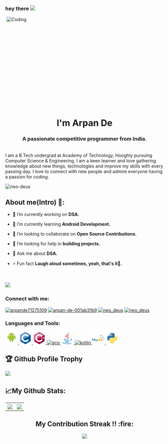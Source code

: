 ### hey there <img src="https://media.giphy.com/media/hvRJCLFzcasrR4ia7z/giphy.gif" width="25px">
<img align="right" alt="Coding" width="500" height="320" src="https://github.com/abhisheknaiidu/abhisheknaiidu/blob/master/code.gif?raw=true"> 
<h1 align="center"> I'm Arpan De</h1>
<h3 align="center">A passionate competitive programmer from India.</h3>
<br/>I am a B.Tech undergrad at Academy of Technology, Hooghly pursuing Computer Science & Engineering. I am a keen learner and love gathering knowledge about new things, technologies and improve my skills with every passing day. I love to connect with new people and admire everyone having a passion for coding.

<p align="left"> <img src="https://komarev.com/ghpvc/?username=neo-deus&label=Visitors&color=0e75b6&style=flat" alt="neo-deus" /> </p>

<!-- <p align="left"> <a href="https://github.com/ryo-ma/github-profile-trophy"><img src="https://github-profile-trophy.vercel.app/?username=neo-deus" alt="neo-deus" /></a> </p> -->

## About me(Intro) 📖:
- 🔭 I’m currently working on **DSA.**

- 🌱 I’m currently learning **Android Development.**

- 👯 I’m looking to collaborate on **Open Source Contributions.**

- 🤝 I’m looking for help in **building projects.**

- 💬 Ask me about **DSA.**

- ⚡ Fun fact **Laugh aloud sometimes, yeah, that's it🤣.**

<br/>

![](https://activity-graph.herokuapp.com/graph?username=neo-deus&theme=dracula&hide_border=true&area=true)
<br/>

<h3 align="left">Connect with me:</h3>
<p align="left">
<a href="https://twitter.com/arpande71275109" target="blank"><img align="center" src="https://raw.githubusercontent.com/rahuldkjain/github-profile-readme-generator/master/src/images/icons/Social/twitter.svg" alt="arpande71275109" height="30" width="40" /></a>
<a href="https://linkedin.com/in/arpan-de-001ab31b9" target="blank"><img align="center" src="https://raw.githubusercontent.com/rahuldkjain/github-profile-readme-generator/master/src/images/icons/Social/linked-in-alt.svg" alt="arpan-de-001ab31b9" height="30" width="40" /></a>
<a href="https://www.codechef.com/users/neo_deus" target="blank"><img align="center" src="https://cdn.jsdelivr.net/npm/simple-icons@3.1.0/icons/codechef.svg" alt="neo_deus" height="30" width="40" /></a>
<a href="https://codeforces.com/profile/neo_deus" target="blank"><img align="center" src="https://raw.githubusercontent.com/rahuldkjain/github-profile-readme-generator/master/src/images/icons/Social/codeforces.svg" alt="neo_deus" height="30" width="40" /></a>
</p>

<h3 align="left">Languages and Tools:</h3>
<p align="left"> <a href="https://developer.android.com" target="_blank" rel="noreferrer"> <img src="https://raw.githubusercontent.com/devicons/devicon/master/icons/android/android-original-wordmark.svg" alt="android" width="40" height="40"/> </a> <a href="https://www.cprogramming.com/" target="_blank" rel="noreferrer"> <img src="https://raw.githubusercontent.com/devicons/devicon/master/icons/c/c-original.svg" alt="c" width="40" height="40"/> </a> <a href="https://www.w3schools.com/cpp/" target="_blank" rel="noreferrer"> <img src="https://raw.githubusercontent.com/devicons/devicon/master/icons/cplusplus/cplusplus-original.svg" alt="cplusplus" width="40" height="40"/> </a> <a href="https://cloud.google.com" target="_blank" rel="noreferrer"> <img src="https://www.vectorlogo.zone/logos/google_cloud/google_cloud-icon.svg" alt="gcp" width="40" height="40"/> </a> <a href="https://www.java.com" target="_blank" rel="noreferrer"> <img src="https://raw.githubusercontent.com/devicons/devicon/master/icons/java/java-original.svg" alt="java" width="40" height="40"/> </a> <a href="https://kotlinlang.org" target="_blank" rel="noreferrer"> <img src="https://www.vectorlogo.zone/logos/kotlinlang/kotlinlang-icon.svg" alt="kotlin" width="40" height="40"/> </a> <a href="https://www.mysql.com/" target="_blank" rel="noreferrer"> <img src="https://raw.githubusercontent.com/devicons/devicon/master/icons/mysql/mysql-original-wordmark.svg" alt="mysql" width="40" height="40"/> </a> <a href="https://www.python.org" target="_blank" rel="noreferrer"> <img src="https://raw.githubusercontent.com/devicons/devicon/master/icons/python/python-original.svg" alt="python" width="40" height="40"/> </a> </p>

<h2>🏆 Github Profile Trophy</h2></a>
<a href="https://github.com/ryo-ma/github-profile-trophy">
  <img width=800 src="https://github-profile-trophy.vercel.app/?username=neo-deus&column=8&theme=gruvbox&no-frame=true"/>
</a>

<!-- 📈 my github stats -->
## 📈My Github Stats:
<table>
    <tr>
<!--         <td>
            <img src="https://spotify-recently-played-readme.vercel.app/api?user=wex8xjk0lgc4m948k3cb68xe8&count=1&width=500" align="center"/>
        </td> -->
        <td rowspan=2>
            <img src="https://github-readme-stats.vercel.app/api/top-langs/?username=neo-deus&theme=dark" align="center"/></td>
    </tr>
    <tr>
        <td><img src="https://github-readme-stats.vercel.app/api?username=neo-deus&count_private=true&theme=dark&show_icons=true" align="center"/></td>
    </tr>
</table>
<!-- <p><img align="left" src="https://github-readme-stats.vercel.app/api/top-langs?username=neo-deus&show_icons=true&locale=en&layout=compact" alt="neo-deus" /></p> -->

<!-- <p>&nbsp;<img align="center" src="https://github-readme-stats.vercel.app/api?username=neo-deus&show_icons=true&locale=en" alt="neo-deus" /></p> -->

<h2 align="center">My Contribution Streak !! :fire:</h2> 
<p align="center">
  <a href="#">
    <img src="https://github-readme-streak-stats.herokuapp.com/?user=neo-deus&theme=dark&hide_border=true&background=0D1117&stroke=0000"/>
  </a>
</p>
<!-- <p><img align="center" src="https://github-readme-streak-stats.herokuapp.com/?user=neo-deus&" alt="neo-deus" /></p> -->
